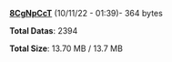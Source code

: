 [**8CgNpCcT**](/data/8CgNpCcT.txt) (10/11/22 - 01:39)- 364 bytes

**Total Datas**: 2394

**Total Size**: 13.70 MB / 13.7 MB